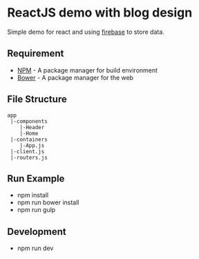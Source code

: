 # ReactJS demo with blog design #
Simple demo for react and using [firebase](https://firebase.google.com/) to store data.

## Requirement ##
* [NPM](https://www.npmjs.com/) - A package manager for build environment
* [Bower](https://bower.io/) - A package manager for the web

## File Structure ##
	app
	 |-components
	 	|-Header
	 	|-Home
	 |-containers
	 	|-App.js
	 |-client.js
	 |-routers.js

## Run Example ##
* npm install
* npm run bower install
* npm run gulp

## Development ##
* npm run dev
